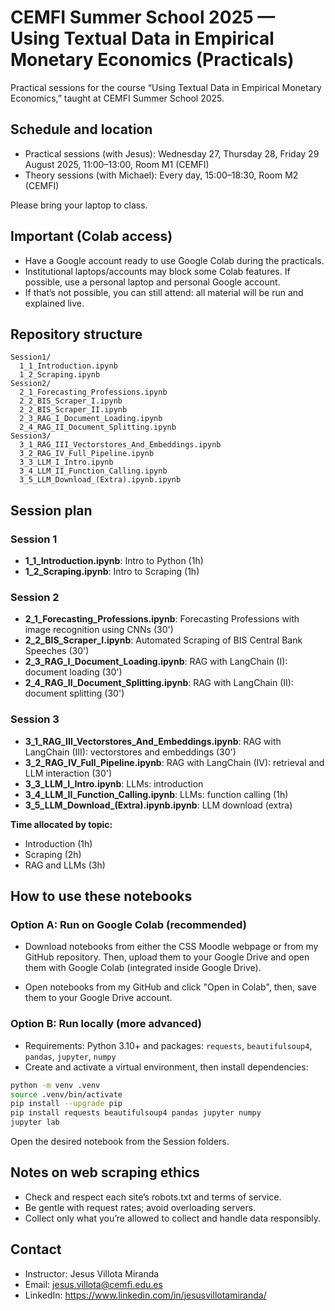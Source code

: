 
# CEMFI Summer School 2025 — Using Textual Data in Empirical Monetary Economics (Practicals)

Practical sessions for the course “Using Textual Data in Empirical Monetary Economics,” taught at CEMFI Summer School 2025.

## Schedule and location

- Practical sessions (with Jesus): Wednesday 27, Thursday 28, Friday 29 August 2025, 11:00–13:00, Room M1 (CEMFI)
- Theory sessions (with Michael): Every day, 15:00–18:30, Room M2 (CEMFI)

Please bring your laptop to class.

## Important (Colab access)

- Have a Google account ready to use Google Colab during the practicals.
- Institutional laptops/accounts may block some Colab features. If possible, use a personal laptop and personal Google account.
- If that’s not possible, you can still attend: all material will be run and explained live.

## Repository structure

```
Session1/
  1_1_Introduction.ipynb
  1_2_Scraping.ipynb
Session2/
  2_1_Forecasting_Professions.ipynb
  2_2_BIS_Scraper_I.ipynb
  2_2_BIS_Scraper_II.ipynb
  2_3_RAG_I_Document_Loading.ipynb
  2_4_RAG_II_Document_Splitting.ipynb
Session3/
  3_1_RAG_III_Vectorstores_And_Embeddings.ipynb
  3_2_RAG_IV_Full_Pipeline.ipynb
  3_3_LLM_I_Intro.ipynb
  3_4_LLM_II_Function_Calling.ipynb
  3_5_LLM_Download_(Extra).ipynb.ipynb
```

## Session plan


### Session 1
- **1_1_Introduction.ipynb**: Intro to Python (1h)
- **1_2_Scraping.ipynb**: Intro to Scraping (1h)

### Session 2
- **2_1_Forecasting_Professions.ipynb**: Forecasting Professions with image recognition using CNNs (30')
- **2_2_BIS_Scraper_I.ipynb**: Automated Scraping of BIS Central Bank Speeches (30')
- **2_3_RAG_I_Document_Loading.ipynb**: RAG with LangChain (I): document loading (30')
- **2_4_RAG_II_Document_Splitting.ipynb**: RAG with LangChain (II): document splitting (30')

### Session 3
- **3_1_RAG_III_Vectorstores_And_Embeddings.ipynb**: RAG with LangChain (III): vectorstores and embeddings (30')
- **3_2_RAG_IV_Full_Pipeline.ipynb**: RAG with LangChain (IV): retrieval and LLM interaction (30')
- **3_3_LLM_I_Intro.ipynb**: LLMs: introduction
- **3_4_LLM_II_Function_Calling.ipynb**: LLMs: function calling (1h)
- **3_5_LLM_Download_(Extra).ipynb.ipynb**: LLM download (extra)

**Time allocated by topic:**
- Introduction (1h)
- Scraping (2h)
- RAG and LLMs (3h)

## How to use these notebooks

### Option A: Run on Google Colab (recommended)

- Download notebooks from either the CSS Moodle webpage or from my GitHub repository. Then, upload them  to your Google Drive and open them with Google Colab (integrated inside Google Drive).

- Open notebooks from my GitHub and click "Open in Colab", then, save them to your Google Drive account.

### Option B: Run locally (more advanced)

- Requirements: Python 3.10+ and packages: `requests`, `beautifulsoup4`, `pandas`, `jupyter`, `numpy`
- Create and activate a virtual environment, then install dependencies:

```bash
python -m venv .venv
source .venv/bin/activate
pip install --upgrade pip
pip install requests beautifulsoup4 pandas jupyter numpy
jupyter lab
```

Open the desired notebook from the Session folders.

## Notes on web scraping ethics

- Check and respect each site’s robots.txt and terms of service.
- Be gentle with request rates; avoid overloading servers.
- Collect only what you’re allowed to collect and handle data responsibly.

## Contact

- Instructor: Jesus Villota Miranda
- Email: jesus.villota@cemfi.edu.es
- LinkedIn: https://www.linkedin.com/in/jesusvillotamiranda/

